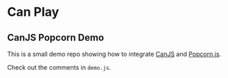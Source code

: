 # Can Play
## CanJS Popcorn Demo

This is a small demo repo showing how to integrate [CanJS](http://canjs.us/)
and [Popcorn.js](http://popcornjs.org).

Check out the comments in `demo.js`.
